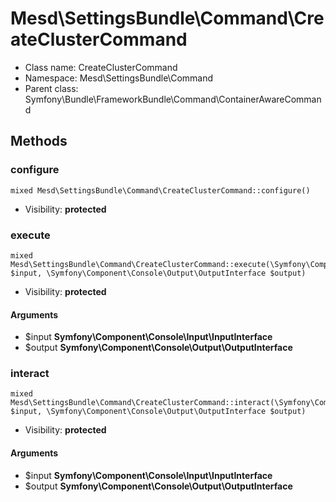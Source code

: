 Mesd\SettingsBundle\Command\CreateClusterCommand
===============






* Class name: CreateClusterCommand
* Namespace: Mesd\SettingsBundle\Command
* Parent class: Symfony\Bundle\FrameworkBundle\Command\ContainerAwareCommand







Methods
-------


### configure

    mixed Mesd\SettingsBundle\Command\CreateClusterCommand::configure()





* Visibility: **protected**




### execute

    mixed Mesd\SettingsBundle\Command\CreateClusterCommand::execute(\Symfony\Component\Console\Input\InputInterface $input, \Symfony\Component\Console\Output\OutputInterface $output)





* Visibility: **protected**


#### Arguments
* $input **Symfony\Component\Console\Input\InputInterface**
* $output **Symfony\Component\Console\Output\OutputInterface**



### interact

    mixed Mesd\SettingsBundle\Command\CreateClusterCommand::interact(\Symfony\Component\Console\Input\InputInterface $input, \Symfony\Component\Console\Output\OutputInterface $output)





* Visibility: **protected**


#### Arguments
* $input **Symfony\Component\Console\Input\InputInterface**
* $output **Symfony\Component\Console\Output\OutputInterface**


